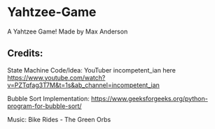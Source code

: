 # Yahtzee-Game
A Yahtzee Game! Made by Max Anderson

Credits:
---------
State Machine Code/Idea: 
YouTuber incompetent_ian here https://www.youtube.com/watch?v=PZTqfag3T7M&t=1s&ab_channel=incompetent_ian

Bubble Sort Implementation:
https://www.geeksforgeeks.org/python-program-for-bubble-sort/

Music:
Bike Rides - The Green Orbs
